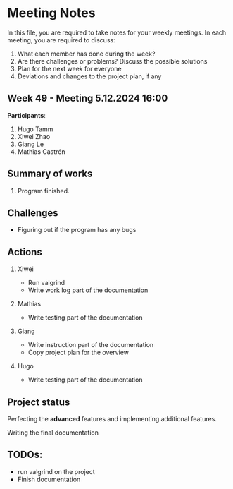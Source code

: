 # Meeting Notes
In this file, you are required to take notes for your weekly meetings. 
In each meeting, you are required to discuss:

1. What each member has done during the week?
2. Are there challenges or problems? Discuss the possible solutions
3. Plan for the next week for everyone
4. Deviations and changes to the project plan, if any


## Week 49 - Meeting 5.12.2024 16:00

**Participants**: 
1. Hugo Tamm
2. Xiwei Zhao
3. Giang Le
4. Mathias Castrén 

## Summary of works

1. Program finished.

## Challenges

- Figuring out if the program has any bugs

## Actions

1. Xiwei
   - Run valgrind
   - Write work log part of the documentation
2. Mathias
   - Write testing part of the documentation
3. Giang
   - Write instruction part of the documentation
   - Copy project plan for the overview

4. Hugo
   - Write testing part of the documentation

## Project status 

Perfecting the **advanced** features and implementing additional features.

Writing the final documentation

## TODOs:

- run valgrind on the project 
- Finish documentation

